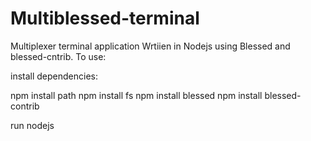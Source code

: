 # Multiblessed-terminal
Multiplexer terminal application Wrtiien in Nodejs using Blessed and blessed-cntrib. 
To use:

install dependencies:

npm install path 
npm install fs
npm install blessed
npm install blessed-contrib

run nodejs
